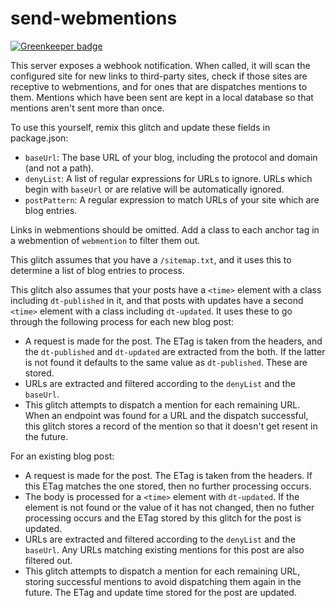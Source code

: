 # send-webmentions

[![Greenkeeper badge](https://badges.greenkeeper.io/qubyte/send-webmentions.svg)](https://greenkeeper.io/)

This server exposes a webhook notification. When called, it will scan the configured site for new links to third-party sites, check if those sites are receptive to webmentions, and for ones that are dispatches mentions to them. Mentions which have been sent are kept in a local database so that mentions aren't sent more than once.

To use this yourself, remix this glitch and update these fields in package.json:

 - `baseUrl`: The base URL of your blog, including the protocol and domain (and not a path).
 - `denyList`: A list of regular expressions for URLs to ignore. URLs which begin with `baseUrl` or are relative will be automatically ignored.
 - `postPattern`: A regular expression to match URLs of your site which are blog entries.

Links in webmentions should be omitted. Add a class to each anchor tag in a webmention of `webmention` to filter them out.

This glitch assumes that you have a `/sitemap.txt`, and it uses this to determine a list of blog entries to process.

This glitch also assumes that your posts have a `<time>` element with a class including `dt-published` in it, and that posts with updates have a second `<time>` element with a class including `dt-updated`. It uses these to go through the following process for each new blog post:

 - A request is made for the post. The ETag is taken from the headers, and the `dt-published` and `dt-updated` are extracted from the both. If the latter is not found it defaults to the same value as `dt-published`. These are stored.
 - URLs are extracted and filtered according to the `denyList` and the `baseUrl`.
 - This glitch attempts to dispatch a mention for each remaining URL. When an endpoint was found for a URL and the dispatch successful, this glitch stores a record of the mention so that it doesn't get resent in the future.

For an existing blog post:

 - A request is made for the post. The ETag is taken from the headers. If this ETag matches the one stored, then no further processing occurs.
 - The body is processed for a `<time>` element with `dt-updated`. If the element is not found or the value of it has not changed, then no futher processing occurs and the ETag stored by this glitch for the post is updated.
 - URLs are extracted and filtered according to the `denyList` and the `baseUrl`. Any URLs matching existing mentions for this post are also filtered out.
 - This glitch attempts to dispatch a mention for each remaining URL, storing successful mentions to avoid dispatching them again in the future. The ETag and update time stored for the post are updated.